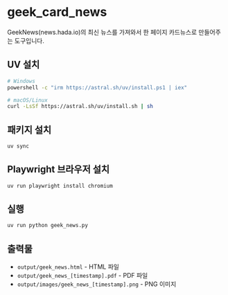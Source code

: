# geek_card_news

GeekNews(news.hada.io)의 최신 뉴스를 가져와서 한 페이지 카드뉴스로 만들어주는 도구입니다.

## UV 설치

```bash
# Windows
powershell -c "irm https://astral.sh/uv/install.ps1 | iex"

# macOS/Linux  
curl -LsSf https://astral.sh/uv/install.sh | sh
```

## 패키지 설치

```bash
uv sync
```

## Playwright 브라우저 설치

```bash
uv run playwright install chromium
```

## 실행

```bash
uv run python geek_news.py
```

## 출력물

- `output/geek_news.html` - HTML 파일
- `output/geek_news_[timestamp].pdf` - PDF 파일
- `output/images/geek_news_[timestamp].png` - PNG 이미지 